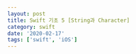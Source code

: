 ```yaml
---
layout: post
title: Swift 기초 5 [String과 Character]
category: swift
date: '2020-02-17'
tags: ['swift', 'iOS']
---
```

